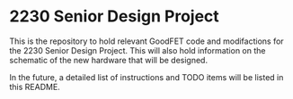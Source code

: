 # 2230 Senior Design Project

This is the repository to hold relevant GoodFET code and modifactions for the 2230 Senior Design Project. This will also hold information on the schematic of the new hardware that will be designed.

In the future, a detailed list of instructions and TODO items will be listed in this README.
